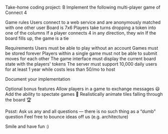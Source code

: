 Take-home coding project: B
Implement the following multi-player game of Connect 4

Game rules
  Users connect to a web service and are anonymously matched with one other user
  Board is 7x6
  Players take turns dropping a token into one of the columns
  If a player connects 4 in any direction, they win
  If the board fills up, the game is a tie

Requirements
  Users must be able to play without an account
  Games must be stored forever
  Players within a single game must not be able to submit moves for each other
  The game interface must display the current board state with the players' tokens
  The server must support 10,000 daily users for at least 1 year while costs less than 50/mo to host

Document your implementation

Optional bonus features
  Allow players in a game to exchange messages 😃
  Add the ability to spectate games 👏
  Realistically animate tiles falling through the board 🏆

Pssst:
  Ask us any and all questions — there is no such thing as a “dumb” question
  Feel free to bounce ideas off us (e.g. architecture)

Smile and have fun :)
